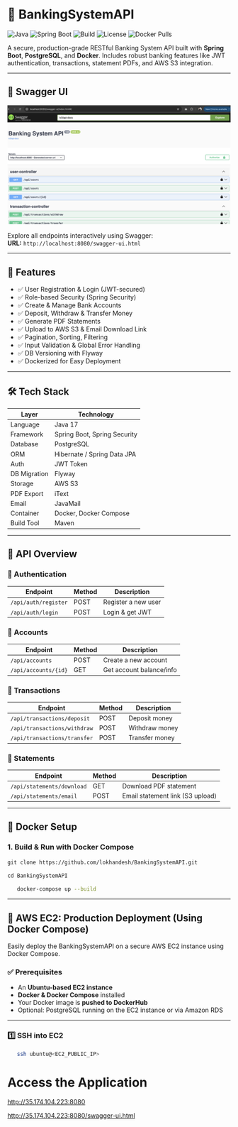 # 🏦 BankingSystemAPI

![Java](https://img.shields.io/badge/Java-17-blue.svg)
![Spring Boot](https://img.shields.io/badge/Spring%20Boot-3.0-brightgreen.svg)
![Build](https://img.shields.io/github/actions/workflow/status/lokhandesh/BankingSystemAPI/maven.yml?label=build)
![License](https://img.shields.io/github/license/lokhandesh/BankingSystemAPI)
![Docker Pulls](https://img.shields.io/docker/pulls/lokhandesh/banking-api?style=flat-square)

A secure, production-grade RESTful Banking System API built with **Spring Boot**, **PostgreSQL**, and **Docker**. Includes robust banking features like JWT authentication, transactions, statement PDFs, and AWS S3 integration.

---

## 📸 Swagger UI

![Swagger Screenshot](https://github.com/lokhandesh/BankingSystemAPI/blob/main/swaggerscreen.png)

Explore all endpoints interactively using Swagger:  
**URL:** `http://localhost:8080/swagger-ui.html`

---

## 🚀 Features

- ✅ User Registration & Login (JWT-secured)
- ✅ Role-based Security (Spring Security)
- ✅ Create & Manage Bank Accounts
- ✅ Deposit, Withdraw & Transfer Money
- ✅ Generate PDF Statements
- ✅ Upload to AWS S3 & Email Download Link
- ✅ Pagination, Sorting, Filtering
- ✅ Input Validation & Global Error Handling
- ✅ DB Versioning with Flyway
- ✅ Dockerized for Easy Deployment

---

## 🛠️ Tech Stack

| Layer        | Technology                   |
|--------------|-------------------------------|
| Language     | Java 17                       |
| Framework    | Spring Boot, Spring Security  |
| Database     | PostgreSQL                    |
| ORM          | Hibernate / Spring Data JPA   |
| Auth         | JWT Token                     |
| DB Migration | Flyway                        |
| Storage      | AWS S3                        |
| PDF Export   | iText                         |
| Email        | JavaMail                      |
| Container    | Docker, Docker Compose        |
| Build Tool   | Maven                         |

---

## 🧾 API Overview

### 🔐 Authentication

| Endpoint             | Method | Description         |
|----------------------|--------|---------------------|
| `/api/auth/register` | POST   | Register a new user |
| `/api/auth/login`    | POST   | Login & get JWT     |

### 🧾 Accounts

| Endpoint             | Method | Description              |
|----------------------|--------|--------------------------|
| `/api/accounts`      | POST   | Create a new account     |
| `/api/accounts/{id}` | GET    | Get account balance/info |

### 💸 Transactions

| Endpoint                      | Method | Description        |
|-------------------------------|--------|--------------------|
| `/api/transactions/deposit`  | POST   | Deposit money       |
| `/api/transactions/withdraw` | POST   | Withdraw money      |
| `/api/transactions/transfer` | POST   | Transfer money      |

### 📄 Statements

| Endpoint                         | Method | Description                      |
|----------------------------------|--------|----------------------------------|
| `/api/statements/download`      | GET    | Download PDF statement           |
| `/api/statements/email`         | POST   | Email statement link (S3 upload) |

---

## 🐳 Docker Setup

### 1. Build & Run with Docker Compose

```aiignore
git clone https://github.com/lokhandesh/BankingSystemAPI.git
```
```aiignore
cd BankingSystemAPI
```

```bash
   docker-compose up --build
```
---

## 🚀 AWS EC2: Production Deployment (Using Docker Compose)

Easily deploy the BankingSystemAPI on a secure AWS EC2 instance using Docker Compose.

### ✅ Prerequisites

- An **Ubuntu-based EC2 instance**
- **Docker & Docker Compose** installed
- Your Docker image is **pushed to DockerHub**
- Optional: PostgreSQL running on the EC2 instance or via Amazon RDS

---

### 1️⃣ SSH into EC2

```bash
   ssh ubuntu@<EC2_PUBLIC_IP>
```

# Access the Application

http://35.174.104.223:8080

http://35.174.104.223:8080/swagger-ui.html